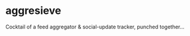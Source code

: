 aggresieve
==========

Cocktail of a feed aggregator &amp; social-update tracker, punched together...
